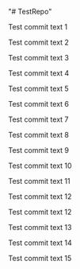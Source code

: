 "# TestRepo" 

Test commit text 1

Test commit text 2

Test commit text 3

Test commit text 4

Test commit text 5

Test commit text 6

Test commit text 7

Test commit text 8

Test commit text 9

Test commit text 10

Test commit text 11

Test commit text 12

Test commit text 12

Test commit text 13

Test commit text 14

Test commit text 15
